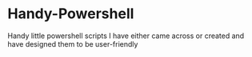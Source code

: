 # Handy-Powershell
Handy little powershell scripts I have either came across or created and have designed them to be user-friendly
